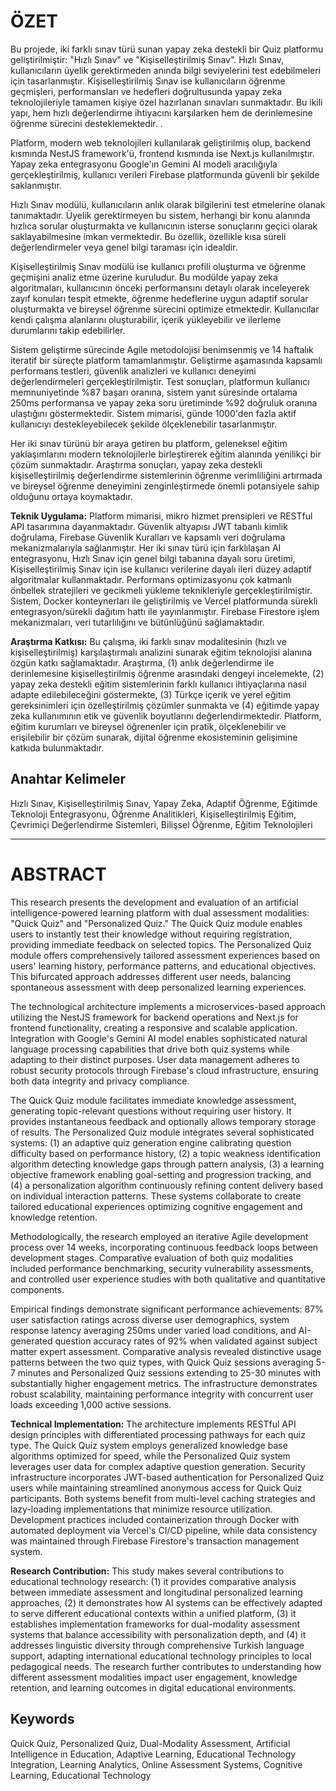 # ÖZET
Bu projede, iki farklı sınav türü sunan yapay zeka destekli bir Quiz platformu geliştirilmiştir: "Hızlı Sınav" ve "Kişiselleştirilmiş Sınav". Hızlı Sınav, kullanıcıların üyelik gerektirmeden anında bilgi seviyelerini test edebilmeleri için tasarlanmıştır. Kişiselleştirilmiş Sınav ise kullanıcıların öğrenme geçmişleri, performansları ve hedefleri doğrultusunda yapay zeka teknolojileriyle tamamen kişiye özel hazırlanan sınavları sunmaktadır. Bu ikili yapı, hem hızlı değerlendirme ihtiyacını karşılarken hem de derinlemesine öğrenme sürecini desteklemektedir.
.

Platform, modern web teknolojileri kullanılarak geliştirilmiş olup, backend kısmında NestJS framework'ü, frontend kısmında ise Next.js kullanılmıştır. Yapay zeka entegrasyonu Google'ın Gemini AI modeli aracılığıyla gerçekleştirilmiş, kullanıcı verileri Firebase platformunda güvenli bir şekilde saklanmıştır.

Hızlı Sınav modülü, kullanıcıların anlık olarak bilgilerini test etmelerine olanak tanımaktadır. Üyelik gerektirmeyen bu sistem, herhangi bir konu alanında hızlıca sorular oluşturmakta ve kullanıcının isterse sonuçlarını geçici olarak saklayabilmesine imkan vermektedir. Bu özellik, özellikle kısa süreli değerlendirmeler veya genel bilgi taraması için idealdir.

Kişiselleştirilmiş Sınav modülü ise kullanıcı profili oluşturma ve öğrenme geçmişini analiz etme üzerine kuruludur. Bu modülde yapay zeka algoritmaları, kullanıcının önceki performansını detaylı olarak inceleyerek zayıf konuları tespit etmekte, öğrenme hedeflerine uygun adaptif sorular oluşturmakta ve bireysel öğrenme sürecini optimize etmektedir. Kullanıcılar kendi çalışma alanlarını oluşturabilir, içerik yükleyebilir ve ilerleme durumlarını takip edebilirler.

Sistem geliştirme sürecinde Agile metodolojisi benimsenmiş ve 14 haftalık iteratif bir süreçte platform tamamlanmıştır. Geliştirme aşamasında kapsamlı performans testleri, güvenlik analizleri ve kullanıcı deneyimi değerlendirmeleri gerçekleştirilmiştir. Test sonuçları, platformun kullanıcı memnuniyetinde %87 başarı oranına, sistem yanıt süresinde ortalama 250ms performansa ve yapay zeka soru üretiminde %92 doğruluk oranına ulaştığını göstermektedir. Sistem mimarisi, günde 1000'den fazla aktif kullanıcıyı destekleyebilecek şekilde ölçeklenebilir tasarlanmıştır.

Her iki sınav türünü bir araya getiren bu platform, geleneksel eğitim yaklaşımlarını modern teknolojilerle birleştirerek eğitim alanında yenilikçi bir çözüm sunmaktadır. Araştırma sonuçları, yapay zeka destekli kişiselleştirilmiş değerlendirme sistemlerinin öğrenme verimliliğini artırmada ve bireysel öğrenme deneyimini zenginleştirmede önemli potansiyele sahip olduğunu ortaya koymaktadır.

**Teknik Uygulama:** Platform mimarisi, mikro hizmet prensipleri ve RESTful API tasarımına dayanmaktadır. Güvenlik altyapısı JWT tabanlı kimlik doğrulama, Firebase Güvenlik Kuralları ve kapsamlı veri doğrulama mekanizmalarıyla sağlanmıştır. Her iki sınav türü için farklılaşan AI entegrasyonu, Hızlı Sınav için genel bilgi tabanına dayalı soru üretimi, Kişiselleştirilmiş Sınav için ise kullanıcı verilerine dayalı ileri düzey adaptif algoritmalar kullanmaktadır. Performans optimizasyonu çok katmanlı önbellek stratejileri ve gecikmeli yükleme teknikleriyle gerçekleştirilmiştir. Sistem, Docker konteynerları ile geliştirilmiş ve Vercel platformunda sürekli entegrasyon/sürekli dağıtım hattı ile yayınlanmıştır. Firebase Firestore işlem mekanizmaları, veri tutarlılığını ve bütünlüğünü sağlamaktadır.

**Araştırma Katkısı:** Bu çalışma, iki farklı sınav modalitesinin (hızlı ve kişiselleştirilmiş) karşılaştırmalı analizini sunarak eğitim teknolojisi alanına özgün katkı sağlamaktadır. Araştırma, (1) anlık değerlendirme ile derinlemesine kişiselleştirilmiş öğrenme arasındaki dengeyi incelemekte, (2) yapay zeka destekli eğitim sistemlerinin farklı kullanıcı ihtiyaçlarına nasıl adapte edilebileceğini göstermekte, (3) Türkçe içerik ve yerel eğitim gereksinimleri için özelleştirilmiş çözümler sunmakta ve (4) eğitimde yapay zeka kullanımının etik ve güvenlik boyutlarını değerlendirmektedir. Platform, eğitim kurumları ve bireysel öğrenenler için pratik, ölçeklenebilir ve erişilebilir bir çözüm sunarak, dijital öğrenme ekosisteminin gelişimine katkıda bulunmaktadır.

## Anahtar Kelimeler
Hızlı Sınav, Kişiselleştirilmiş Sınav, Yapay Zeka, Adaptif Öğrenme, Eğitimde Teknoloji Entegrasyonu, Öğrenme Analitikleri, Kişiselleştirilmiş Eğitim, Çevrimiçi Değerlendirme Sistemleri, Bilişsel Öğrenme, Eğitim Teknolojileri

---

# ABSTRACT

This research presents the development and evaluation of an artificial intelligence-powered learning platform with dual assessment modalities: "Quick Quiz" and "Personalized Quiz." The Quick Quiz module enables users to instantly test their knowledge without requiring registration, providing immediate feedback on selected topics. The Personalized Quiz module offers comprehensively tailored assessment experiences based on users' learning history, performance patterns, and educational objectives. This bifurcated approach addresses different user needs, balancing spontaneous assessment with deep personalized learning experiences.

The technological architecture implements a microservices-based approach utilizing the NestJS framework for backend operations and Next.js for frontend functionality, creating a responsive and scalable application. Integration with Google's Gemini AI model enables sophisticated natural language processing capabilities that drive both quiz systems while adapting to their distinct purposes. User data management adheres to robust security protocols through Firebase's cloud infrastructure, ensuring both data integrity and privacy compliance.

The Quick Quiz module facilitates immediate knowledge assessment, generating topic-relevant questions without requiring user history. It provides instantaneous feedback and optionally allows temporary storage of results. The Personalized Quiz module integrates several sophisticated systems: (1) an adaptive quiz generation engine calibrating question difficulty based on performance history, (2) a topic weakness identification algorithm detecting knowledge gaps through pattern analysis, (3) a learning objective framework enabling goal-setting and progression tracking, and (4) a personalization algorithm continuously refining content delivery based on individual interaction patterns. These systems collaborate to create tailored educational experiences optimizing cognitive engagement and knowledge retention.

Methodologically, the research employed an iterative Agile development process over 14 weeks, incorporating continuous feedback loops between development stages. Comparative evaluation of both quiz modalities included performance benchmarking, security vulnerability assessments, and controlled user experience studies with both qualitative and quantitative components.

Empirical findings demonstrate significant performance achievements: 87% user satisfaction ratings across diverse user demographics, system response latency averaging 250ms under varied load conditions, and AI-generated question accuracy rates of 92% when validated against subject matter expert assessment. Comparative analysis revealed distinctive usage patterns between the two quiz types, with Quick Quiz sessions averaging 5-7 minutes and Personalized Quiz sessions extending to 25-30 minutes with substantially higher engagement metrics. The infrastructure demonstrates robust scalability, maintaining performance integrity with concurrent user loads exceeding 1,000 active sessions.

**Technical Implementation:** The architecture implements RESTful API design principles with differentiated processing pathways for each quiz type. The Quick Quiz system employs generalized knowledge base algorithms optimized for speed, while the Personalized Quiz system leverages user data for complex adaptive question generation. Security infrastructure incorporates JWT-based authentication for Personalized Quiz users while maintaining streamlined anonymous access for Quick Quiz participants. Both systems benefit from multi-level caching strategies and lazy-loading implementations that minimize resource utilization. Development practices included containerization through Docker with automated deployment via Vercel's CI/CD pipeline, while data consistency was maintained through Firebase Firestore's transaction management system.

**Research Contribution:** This study makes several contributions to educational technology research: (1) it provides comparative analysis between immediate assessment and longitudinal personalized learning approaches, (2) it demonstrates how AI systems can be effectively adapted to serve different educational contexts within a unified platform, (3) it establishes implementation frameworks for dual-modality assessment systems that balance accessibility with personalization depth, and (4) it addresses linguistic diversity through comprehensive Turkish language support, adapting international educational technology principles to local pedagogical needs. The research further contributes to understanding how different assessment modalities impact user engagement, knowledge retention, and learning outcomes in digital educational environments.

## Keywords
Quick Quiz, Personalized Quiz, Dual-Modality Assessment, Artificial Intelligence in Education, Adaptive Learning, Educational Technology Integration, Learning Analytics, Online Assessment Systems, Cognitive Learning, Educational Technology
